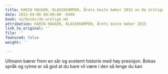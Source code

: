 ```yaml
---
title: KARIN HAUGEN, KLASSEKAMPEN, Årets beste bøker 2015 on De Urolige
date: 2015-04-06 00:00:00 -0400
book: no/books/de-urolige.md
attribution: KARIN HAUGEN, KLASSEKAMPEN, Årets beste bøker 2015
link_to_original: ''
file: ''
featured: false
weight: ''

---
```

Ullmann bærer frem en sår og avstemt historie med høy presisjon. Bokas språk og rytme er så god at du bare vil være i den så lenge du kan
